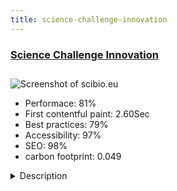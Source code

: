 ```yaml
---
title: science-challenge-innovation
---
```


<div style="height: 3rem">
  <a href="https://www.scibio.eu"><h3>Science Challenge Innovation</h3></a>
</div>
<img loading="lazy" src="/images/thumbs/scibio.eu.jpg" alt="Screenshot of scibio.eu" />
<ul>
  <li>Performace: 81%</li>
  <li>
    First contentful paint:
    2.60Sec
  </li>
  <li>Best practices: 79%</li>
  <li>Accessibility: 97%</li>
  <li>SEO: 98%</li>
  <li>carbon footprint: 0.049</li>
</ul>
<details>
  <summary>Description</summary>
  <p>SCI was founded in 2012, in Thessaloniki, Greece to provide technologies that enable access to content of biological samples, reveal molecular processes and provide solutions for research and microbiological laboratories. SCI’s products include complete kits for biological sample preparation and analysis and reagents that research laboratories can use to develop their own applications. SCI’s consumables are of outstanding quality, reliable and compatible with downstream applications.Bilingual site Greek and  English. You can download Manuals,  MSDS pdf using  EDocman. Accessibility options Night mode, High contrast mode and also Width switcher. The goal of this project was to create a clean and comprehensive interface that would satisfy users with disabilities and allow company's  information to be promoted without boundaries. The site is compliant to Guidelines: WCAG 2.0 (Level AA) has Night mode, layout suitable for screen readers, High contrast mode , best legibility mode and more options...</p>
</details>

